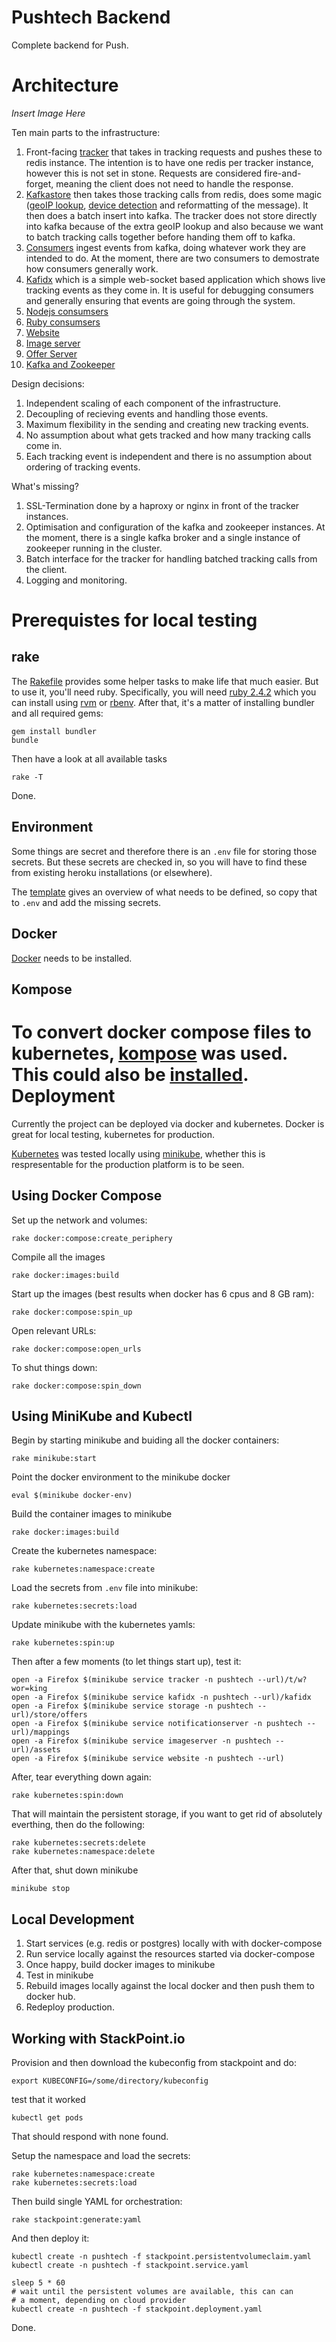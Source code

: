 Pushtech Backend
===

Complete backend for Push.

Architecture
===

*Insert Image Here*

Ten main parts to the infrastructure:

1. Front-facing [tracker](src/tracker) that takes in tracking requests
   and pushes these to redis instance. The intention is to have
   one redis per tracker instance, however this is not set in stone.
   Requests are considered fire-and-forget, meaning the client does not
   need to handle the response.
2. [Kafkastore](src/kafkastore) then takes those tracking calls from redis,
   does some magic ([geoIP lookup](src/kafkastore/lib/helpers.js#L46),
   [device detection](src/kafkastore/lib/helpers.js#L48) and reformatting of the
   message). It then does a batch insert into kafka. The tracker does not
   store directly into kafka because of the extra geoIP lookup and also
   because we want to batch tracking calls together before handing them off
   to kafka.
3. [Consumers](src/consumers) ingest events from kafka, doing whatever work
   they are intended to do. At the moment, there are two consumers to
   demostrate how consumers generally work.
4. [Kafidx](src/kafidx) which is a simple web-socket based application
   which shows live tracking events as they come in. It is useful for debugging
   consumers and generally ensuring that events are going through the
   system.
5. [Nodejs consumsers](src/consumers.nodejs)
6. [Ruby consumsers](src/consumers.ruby)
7. [Website](src/website)
8. [Image server](src/imageserver)
9. [Offer Server](src/offerserver)
10. [Kafka and Zookeeper](docker-compose/kafka-zookeeper.yml)

Design decisions:

1. Independent scaling of each component of the infrastructure.
2. Decoupling of recieving events and handling those events.
3. Maximum flexibility in the sending and creating new tracking events.
4. No assumption about what gets tracked and how many tracking calls come in.
5. Each tracking event is independent and there is no assumption about
   ordering of tracking events.

What's missing?

1. SSL-Termination done by a haproxy or nginx in front of the tracker
   instances.
2. Optimisation and configuration of the kafka and zookeeper instances.
   At the moment, there is a single kafka broker and a single instance
   of zookeeper running in the cluster.
3. Batch interface for the tracker for handling batched tracking calls
   from the client.
4. Logging and monitoring.


Prerequistes for local testing
===

rake
---

The [Rakefile](Rakefile) provides some helper tasks to make life that
much easier. But to use it, you'll need ruby. Specifically, you will
need [ruby 2.4.2](.ruby-version) which you can install using
[rvm](https://en.wikipedia.org/wiki/Ruby_Version_Manager) or
[rbenv](https://github.com/rbenv/rbenv). After that, it's a matter
of installing bundler and all required gems:

    gem install bundler
    bundle

Then have a look at all available tasks

    rake -T

Done.

Environment
---

Some things are secret and therefore there is an ```.env``` file for
storing those secrets. But these secrets are checked in, so you will have
to find these from existing heroku installations (or elsewhere).

The [template](.env.template) gives an overview of what needs to be defined,
so copy that to ```.env``` and add the missing secrets.

Docker
---

[Docker](https://www.docker.com/docker-mac) needs to be installed.

Kompose
---

To convert docker compose files to kubernetes, [kompose](https://kompose.io)
was used. This could also be [installed](http://kompose.io/setup/).
Deployment
===

Currently the project can be deployed via docker and kubernetes. Docker
is great for local testing, kubernetes for production.

[Kubernetes](https://kubernetes.io/) was tested locally using
[minikube](https://kubernetes.io/docs/tasks/tools/install-minikube/),
whether this is respresentable for the production platform is to be seen.

Using Docker Compose
---

Set up the network and volumes:

    rake docker:compose:create_periphery

Compile all the images

    rake docker:images:build

Start up the images (best results when docker has 6 cpus and 8 GB ram):

    rake docker:compose:spin_up

Open relevant URLs:

    rake docker:compose:open_urls

To shut things down:

    rake docker:compose:spin_down

Using MiniKube and Kubectl
---

Begin by starting minikube and buiding all the docker containers:

    rake minikube:start

Point the docker environment to the minikube docker

    eval $(minikube docker-env)

Build the container images to minikube

    rake docker:images:build

Create the kubernetes namespace:

    rake kubernetes:namespace:create

Load the secrets from ```.env``` file into minikube:

    rake kubernetes:secrets:load

Update minikube with the kubernetes yamls:

    rake kubernetes:spin:up

Then after a few moments (to let things start up), test it:

    open -a Firefox $(minikube service tracker -n pushtech --url)/t/w?wor=king
    open -a Firefox $(minikube service kafidx -n pushtech --url)/kafidx
    open -a Firefox $(minikube service storage -n pushtech --url)/store/offers
    open -a Firefox $(minikube service notificationserver -n pushtech --url)/mappings
    open -a Firefox $(minikube service imageserver -n pushtech --url)/assets
    open -a Firefox $(minikube service website -n pushtech --url)

After, tear everything down again:

    rake kubernetes:spin:down

That will maintain the persistent storage, if you want to get rid of
absolutely everthing, then do the following:

    rake kubernetes:secrets:delete
    rake kubernetes:namespace:delete

After that, shut down minikube

    minikube stop


Local Development
---

1. Start services (e.g. redis or postgres) locally with with docker-compose
2. Run service locally against the resources started via docker-compose
3. Once happy, build docker images to minikube
4. Test in minikube
5. Rebuild images locally against the local docker and then push them to
   docker hub.
6. Redeploy production.


Working with StackPoint.io
---

Provision and then download the kubeconfig from stackpoint and do:

    export KUBECONFIG=/some/directory/kubeconfig

test that it worked

    kubectl get pods

That should respond with none found.

Setup the namespace and load the secrets:

    rake kubernetes:namespace:create
    rake kubernetes:secrets:load

Then build single YAML for orchestration:

    rake stackpoint:generate:yaml

And then deploy it:

    kubectl create -n pushtech -f stackpoint.persistentvolumeclaim.yaml
    kubectl create -n pushtech -f stackpoint.service.yaml

    sleep 5 * 60
    # wait until the persistent volumes are available, this can can
    # a moment, depending on cloud provider
    kubectl create -n pushtech -f stackpoint.deployment.yaml

Done.
